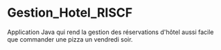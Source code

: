 # Gestion_Hotel_RISCF
 Application Java qui rend la gestion des réservations d'hôtel aussi facile que commander une pizza un vendredi soir.
